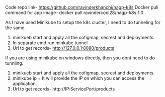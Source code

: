Code repo link- https://github.com/ravinderkhanchi/nagp-k8s
Docker pull command for app image- docker pull ravindercool28/nagp-k8s:1.0

As I have used Minikube to setup the k8s cluster, I need to do tunneling for the same.

1. minikueb start and apply all the cofigmap, secrest and deployments.
2. In separate cmd run minkube tunnel
3. Url to get records- http://127.0.0.1:8080/products

If you are using minikube on windows directly, then you dont need to do tunnling.
1. minikueb start and apply all the cofigmap, secrest and deployments.
2. minikube ip = It will provide the IP on which you can access the application.
3. Url to get records- http://IP:ServicePort/products

